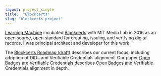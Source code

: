 ```yaml
---
layout: project_single
title:  "Blockcerts"
slug: "blockcerts-project"
---
```


[Learning Machine](https://www.learningmachine.com/) incubated [Blockcerts](https://www.blockcerts.org) with MIT Media Lab in 2016 as an open source, open standard for creating, issuing, and verifying digital records. I was principal architect and developer for this work.

The [Blockcerts Roadmap (draft)](https://github.com/WebOfTrustInfo/rwot7/blob/master/topics-and-advance-readings/blockcerts_roadmap.md) describes our current focus, including adoption of DIDs and Verifiable Credentials alignment. Our paper [Open Badges are Verifiable Credentials](https://github.com/WebOfTrustInfo/rebooting-the-web-of-trust-spring2018/blob/master/final-documents/open-badges-are-verifiable-credentials.pdf) describes Open Badges and Verifiable Credentials alignment in depth.